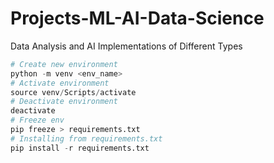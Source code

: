 # Projects-ML-AI-Data-Science
Data Analysis and AI Implementations of Different Types

```python
# Create new environment
python -m venv <env_name> 
# Activate environment
source venv/Scripts/activate
# Deactivate environment
deactivate
# Freeze env
pip freeze > requirements.txt
# Installing from requirements.txt
pip install -r requirements.txt
```